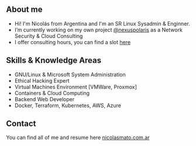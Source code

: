 ## About me

* Hi! I'm Nicolás from Argentina and I'm an SR Linux Sysadmin & Enginner.
* I’m currently working on my own project [@nexuspolaris](https://www.nexuspolaris.com.ar) as a Network Security & Cloud Consulting
* I offer consulting hours, you can find a slot [here](https://www.nicolasmato.com.ar/consulting)

## Skills & Knowledge Areas

* GNU/Linux & Microsoft System Administration
* Ethical Hacking Expert
* Virtual Machines Environment [VMWare, Proxmox]
* Containers & Cloud Computing
* Backend Web Developer
* Docker, Terraform, Kubernetes, AWS, Azure

## Contact

You can find all of me and resume here [nicolasmato.com.ar](https://www.nicolasmato.com.ar)
